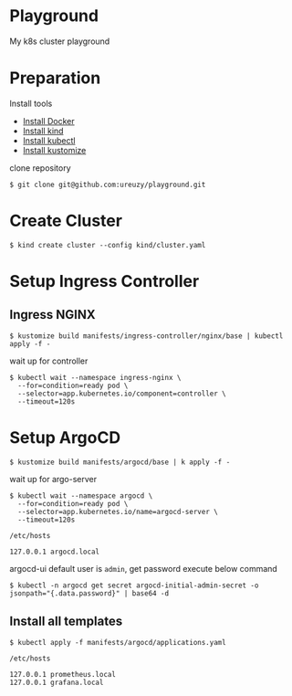 # Playground

My k8s cluster playground

# Preparation

Install tools

- [Install Docker](https://www.docker.com/) 
- [Install kind](https://kind.sigs.k8s.io/)
- [Install kubectl](https://kubernetes.io/ja/docs/tasks/tools/install-kubectl/)  
- [Install kustomize](https://kubectl.docs.kubernetes.io/installation/kustomize/)


clone repository
```
$ git clone git@github.com:ureuzy/playground.git
```

# Create Cluster

```
$ kind create cluster --config kind/cluster.yaml
```

# Setup Ingress Controller

## Ingress NGINX

```
$ kustomize build manifests/ingress-controller/nginx/base | kubectl apply -f -
```

wait up for controller

```
$ kubectl wait --namespace ingress-nginx \
  --for=condition=ready pod \
  --selector=app.kubernetes.io/component=controller \
  --timeout=120s
```


# Setup ArgoCD

```
$ kustomize build manifests/argocd/base | k apply -f -
```

wait up for argo-server

```
$ kubectl wait --namespace argocd \
  --for=condition=ready pod \
  --selector=app.kubernetes.io/name=argocd-server \
  --timeout=120s
```

`/etc/hosts`

```
127.0.0.1 argocd.local
```

argocd-ui default user is `admin`, get password execute below command

```
$ kubectl -n argocd get secret argocd-initial-admin-secret -o jsonpath="{.data.password}" | base64 -d
```

## Install all templates

```
$ kubectl apply -f manifests/argocd/applications.yaml
```

`/etc/hosts`

```
127.0.0.1 prometheus.local
127.0.0.1 grafana.local
```
